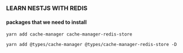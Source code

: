 ### LEARN NESTJS WITH REDIS

#### packages that we need to install

`yarn add cache-manager cache-manager-redis-store`

`yarn add @types/cache-manager @types/cache-manager-redis-store -D`
